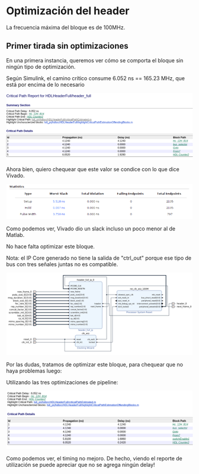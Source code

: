 # Optimización del header

La frecuencia máxima del bloque es de 100MHz.

## Primer tirada sin optimizaciones

En una primera instancia, queremos ver cómo se comporta el bloque sin ningún tipo de optimización.

Según Simulink, el camino crítico consume 6.052 ns == 165.23 MHz, que está por encima de lo necesario

![Alt text](images/simulink_timing.png)

Ahora bien, quiero chequear que este valor se condice con lo que dice Vivado.

![Alt text](images/vivado_timing.png)

Como podemos ver, Vivado dio un slack incluso un poco menor al de Matlab.

No hace falta optimizar este bloque.

Nota: el IP Core generado no tiene la salida de "ctrl_out" porque ese tipo de bus con tres señales juntas no es compatible.

![Alt text](images/vivado_diagram.png)

Por las dudas, tratamos de optimizar este bloque, para chequear que no haya problemas luego:

Utilizando las tres optimizaciones de pipeline:

![Alt text](images/aa.png)

Como podemos ver, el timing no mejoro. De hecho, viendo el reporte de utilización se puede apreciar que no se agrega ningún delay!

